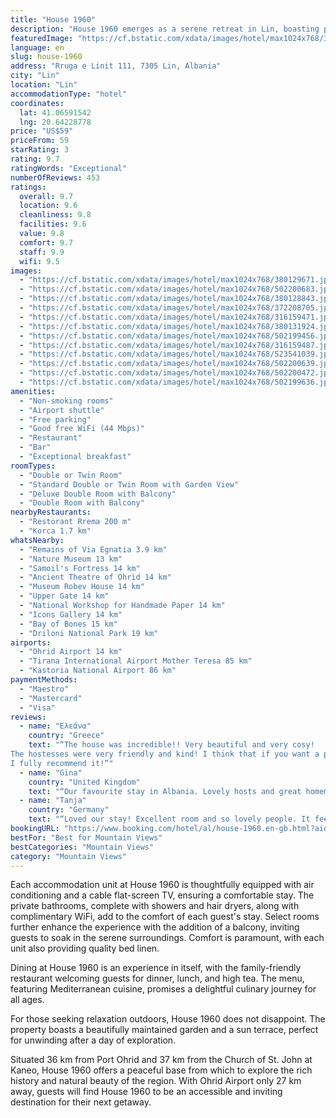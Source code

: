```yaml
---
title: "House 1960"
description: "House 1960 emerges as a serene retreat in Lin, boasting picturesque views of both the mountains and the lake, a mere 28 km from the enchanting Ohrid Lake Springs and 36 km from the historic Early Christian Basilica."
featuredImage: "https://cf.bstatic.com/xdata/images/hotel/max1024x768/380129671.jpg?k=38d2d7256fe067b68e377d2c186a049f93a22b4c2013181dfc9c993a17a8f265&o=&hp=1"
language: en
slug: house-1960
address: "Rruga e Linit 111, 7305 Lin, Albania"
city: "Lin"
location: "Lin"
accommodationType: "hotel"
coordinates:
  lat: 41.06591542
  lng: 20.64228778
price: "US$59"
priceFrom: 59
starRating: 3
rating: 9.7
ratingWords: "Exceptional"
numberOfReviews: 453
ratings:
  overall: 9.7
  location: 9.6
  cleanliness: 9.8
  facilities: 9.6
  value: 9.8
  comfort: 9.7
  staff: 9.9
  wifi: 9.5
images:
  - "https://cf.bstatic.com/xdata/images/hotel/max1024x768/380129671.jpg?k=38d2d7256fe067b68e377d2c186a049f93a22b4c2013181dfc9c993a17a8f265&o=&hp=1"
  - "https://cf.bstatic.com/xdata/images/hotel/max1024x768/502200683.jpg?k=7804d46747df8fb3bc118667d9a4cff09bea0f703ec4ac00a365569501d7c067&o=&hp=1"
  - "https://cf.bstatic.com/xdata/images/hotel/max1024x768/380128843.jpg?k=9943ec985dd89df5860ba7ebb357e9588db50404e01804f296c98f525e0ccbb7&o=&hp=1"
  - "https://cf.bstatic.com/xdata/images/hotel/max1024x768/372208705.jpg?k=2066c6b30e681790f92eb42732f4793c654817b9976f3ff7d3dd33192f9a6172&o=&hp=1"
  - "https://cf.bstatic.com/xdata/images/hotel/max1024x768/316159471.jpg?k=cba80519cb4d4aa58f82d01bf644aca07b5b3d2051a52817a00394804163b2d0&o=&hp=1"
  - "https://cf.bstatic.com/xdata/images/hotel/max1024x768/380131924.jpg?k=06cd4297c4e710b35849325adc2379f565d4adb712e57d9110c95959eb867bfb&o=&hp=1"
  - "https://cf.bstatic.com/xdata/images/hotel/max1024x768/502199456.jpg?k=1276e1ef47378a7a795af6b377826d185785ca512a2c03848bc406c6fcf35d29&o=&hp=1"
  - "https://cf.bstatic.com/xdata/images/hotel/max1024x768/316159487.jpg?k=bca894f5bd62e3897d9b40129ee2b11eefa336926df545a7dbe6f26e30ec029d&o=&hp=1"
  - "https://cf.bstatic.com/xdata/images/hotel/max1024x768/523541039.jpg?k=9724f194cf7d1dd1856820145677d05d3610090ac8d13336637456f064ad6fe3&o=&hp=1"
  - "https://cf.bstatic.com/xdata/images/hotel/max1024x768/502200639.jpg?k=f6b91e589021e8587ba87e101b75441d9e4f878ed6bc194ab14d7dd9f30a8ab6&o=&hp=1"
  - "https://cf.bstatic.com/xdata/images/hotel/max1024x768/502200472.jpg?k=1d69d962ccd8b93d690a68cca047efabd12841441d5bc1f3dc0d85e2ac9adb6c&o=&hp=1"
  - "https://cf.bstatic.com/xdata/images/hotel/max1024x768/502199636.jpg?k=7013f8f5c8f6505c7b61483db8125fe39c97fde35052c6b7fd85862c831c7074&o=&hp=1"
amenities:
  - "Non-smoking rooms"
  - "Airport shuttle"
  - "Free parking"
  - "Good free WiFi (44 Mbps)"
  - "Restaurant"
  - "Bar"
  - "Exceptional breakfast"
roomTypes:
  - "Double or Twin Room"
  - "Standard Double or Twin Room with Garden View"
  - "Deluxe Double Room with Balcony"
  - "Double Room with Balcony"
nearbyRestaurants:
  - "Restorant Rrema 200 m"
  - "Korca 1.7 km"
whatsNearby:
  - "Remains of Via Egnatia 3.9 km"
  - "Nature Museum 13 km"
  - "Samoil's Fortress 14 km"
  - "Ancient Theatre of Ohrid 14 km"
  - "Museum Robev House 14 km"
  - "Upper Gate 14 km"
  - "National Workshop for Handmade Paper 14 km"
  - "Icons Gallery 14 km"
  - "Bay of Bones 15 km"
  - "Driloni National Park 19 km"
airports:
  - "Ohrid Airport 14 km"
  - "Tirana International Airport Mother Teresa 85 km"
  - "Kastoria National Airport 86 km"
paymentMethods:
  - "Maestro"
  - "Mastercard"
  - "Visa"
reviews:
  - name: "Ελεάνα"
    country: "Greece"
    text: "“The house was incredible!! Very beautiful and very cosy!
The hostesses were very friendly and kind! I think that if you want a place to stay in lin this is it !!!
I fully recommend it!”"
  - name: "Gina"
    country: "United Kingdom"
    text: "“Our favourite stay in Albania. Lovely hosts and great homemade cooking. We were made to feel at home. Top room was spacious and beautifully designed.”"
  - name: "Tanja"
    country: "Germany"
    text: "“Loved our stay! Excellent room and so lovely people. It feels almost like a home stay! Loved the food as well!!!”"
bookingURL: "https://www.booking.com/hotel/al/house-1960.en-gb.html?aid=8035640"
bestFor: "Best for Mountain Views"
bestCategories: "Mountain Views"
category: "Mountain Views"
---
```


Each accommodation unit at House 1960 is thoughtfully equipped with air conditioning and a cable flat-screen TV, ensuring a comfortable stay. The private bathrooms, complete with showers and hair dryers, along with complimentary WiFi, add to the comfort of each guest's stay. Select rooms further enhance the experience with the addition of a balcony, inviting guests to soak in the serene surroundings. Comfort is paramount, with each unit also providing quality bed linen.

Dining at House 1960 is an experience in itself, with the family-friendly restaurant welcoming guests for dinner, lunch, and high tea. The menu, featuring Mediterranean cuisine, promises a delightful culinary journey for all ages.

For those seeking relaxation outdoors, House 1960 does not disappoint. The property boasts a beautifully maintained garden and a sun terrace, perfect for unwinding after a day of exploration. 

Situated 36 km from Port Ohrid and 37 km from the Church of St. John at Kaneo, House 1960 offers a peaceful base from which to explore the rich history and natural beauty of the region. With Ohrid Airport only 27 km away, guests will find House 1960 to be an accessible and inviting destination for their next getaway.